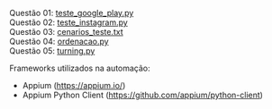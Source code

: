 Questão 01: [teste_google_play.py](teste_google_play.py)  
Questão 02: [teste_instagram.py](teste_instagram.py)  
Questão 03: [cenarios_teste.txt](cenarios_teste.txt)  
Questão 04: [ordenacao.py](ordenacao.py)  
Questão 05: [turning.py](turning.py)  

Frameworks utilizados na automação:
 - Appium (https://appium.io/)
 - Appium Python Client (https://github.com/appium/python-client)
